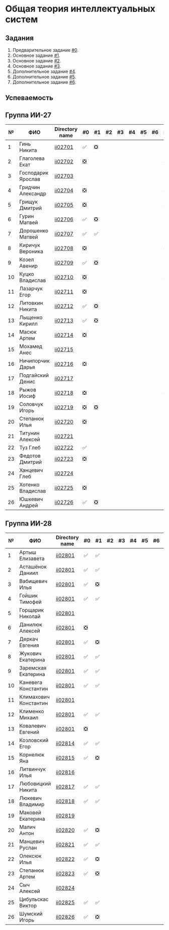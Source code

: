 # Общая теория интеллектуальных систем

## Задания

1. Предварительное задание [#0](./tasks/task_00/readme.md).
2. Основное задание [#1](./tasks/task_01/readme.md).
3. Основное задание [#2](./tasks/task_02/readme.md).
4. Основное задание [#3](./tasks/task_03/readme.md).
5. Дополнительное задание [#4](./tasks/task_04/readme.md).
6. Дополнительное задание [#5](./tasks/task_05/readme.md).
7. Дополнительное задание [#6](./tasks/task_06/readme.md).

## Успеваемость

## Группа ИИ-27
| №  | ФИО                               | Directory name              | #0 | #1  | #2 | #3 | #4 | #5 | #6 | Рейтинг |
|----|-----------------------------------|-----------------------------|----|-----|----|----|----|----|----|---------|
| 1  |Гинь Никита                        |[ii02701](./trunk/ii02701/)  | ✅ | ❎ |    |    |    |    |    | 6       |
| 2  |Глаголева Екат                     |[ii02702](./trunk/ii02702/)  | ❎ |    |    |    |    |    |    | 4       |
| 3  |Господарик Ярослав                 |[ii02703](./trunk/ii02703/)  |    |    |    |    |    |    |    | 2       |
| 4  |Гридчин Александр                  |[ii02704](./trunk/ii02704/)  | ❎ |    |    |    |    |    |    | 4       |
| 5  |Грищук Дмитрий                     |[ii02705](./trunk/ii02705/)  | ❎ |    |    |    |    |    |    | 4       |
| 6  |Гурин Матвей                       |[ii02706](./trunk/ii02706/)  | ✅ | ❎ |    |    |    |    |    | 6       |
| 7  |Дорошенко Матвей                   |[ii02707](./trunk/ii02707/)  | ✅ | ✅ |    |    |    |    |    | 8      |
| 8  |Киричук Вероника                   |[ii02708](./trunk/ii02708/)  | ❎ |    |    |    |    |    |    | 4      |
| 9  |Козел Авенир                       |[ii02709](./trunk/ii02709/)  | ✅ | ❎ |    |    |    |    |    | 5      |
| 10 |Куцко Владислав                    |[ii02710](./trunk/ii02710/)  | ❎ |    |    |    |    |    |    | 4      |
| 11 |Лазарчук Егор                      |[ii02711](./trunk/ii02711/)  | ❎ |    |    |    |    |    |    | 4      |
| 12 |Литовкин Никита                    |[ii02712](./trunk/ii02712/)  | ✅ | ❎ |    |    |    |    |    | 6      |
| 13 |Лыщенко Кирилл                     |[ii02713](./trunk/ii02713/)  | ✅ | ❎ |    |    |    |    |    | 6      |
| 14 |Масюк Артем                        |[ii02714](./trunk/ii02714/)  | ❎ |    |    |    |    |    |    | 4      |
| 15 |Мохамед Анес                       |[ii02715](./trunk/ii02715/)  |    |    |    |    |    |    |    | 2      |
| 16 |Ничипорчик Дарья                   |[ii02716](./trunk/ii02716/)  | ❎ |    |    |    |    |    |    | 4      |
| 17 |Подгайский Денис                   |[ii02717](./trunk/ii02717/)  |    |    |    |    |    |    |    | 2      |
| 18 |Рыжов Иосиф                        |[ii02718](./trunk/ii02718/)  | ❎ |    |    |    |    |    |    | 4      |
| 19 |Соловчук Игорь                     |[ii02719](./trunk/ii02719/)  | ❎ | ❎ |    |    |    |    |    | 6      |
| 20 |Степанюк Илья                      |[ii02720](./trunk/ii02720/)  | ❎ |    |    |    |    |    |    | 4      |
| 21 |Титунин Алексей                    |[ii02721](./trunk/ii02721/)  |     |    |    |    |    |    |    | 2      |
| 22 |Туз Глеб                           |[ii02722](./trunk/ii02722/)  | ✅ |    |    |    |    |    |    | 5      |
| 23 |Федотов Дмитрий                    |[ii02723](./trunk/ii02723/)  | ❎ |    |    |    |    |    |    | 4      |
| 24 |Ханцевич Глеб                      |[ii02724](./trunk/ii02724/)  |    |    |    |    |    |    |    | 2      |
| 25 |Хотенко Владислав                  |[ii02725](./trunk/ii02725/)  | ❎ |    |    |    |    |    |    | 4     |
| 26 |Юшкевич Андрей                     |[ii02726](./trunk/ii02726/)  | ✅ | ❎ |    |    |    |    |    | 5     |


## Группа ИИ-28
  
| №  | ФИО                               | Directory name               | #0 | #1 | #2 | #3 | #4 | #5 | #6 | Рейтинг |
|----|-----------------------------------|------------------------------|----|----|----|----|----|----|----|---------|
| 1  |Артыш Елизавета                    |[ii02801](./trunk/ii02801/)   | ✅ | ✅|    |    |    |    |    |8         |
| 2  |Асташёнок Даниил                   |[ii02801](./trunk/ii02801/)   | ✅ | ✅|    |    |    |    |    |8         |
| 3  |Вабищевич Илья                     |[ii02801](./trunk/ii02801/)   | ✅ | ❎|    |    |    |    |    |6         |
| 4  |Гойшик Тимофей                     |[ii02801](./trunk/ii02801/)   | ✅ | ✅|    |    |    |    |    |8         |
| 5  |Горщарик Николай                   |[ii02801](./trunk/ii02801/)   |    |    |    |    |    |    |    |2         |
| 6  |Данилюк Алексей                    |[ii02801](./trunk/ii02801/)   | ❎ |    |    |    |    |    |   |4         |
| 7  |Деркач Евгения                     |[ii02801](./trunk/ii02801/)   | ✅ | ❎ |    |    |    |    |   |6         |
| 8  |Жукович Екатерина                  |[ii02801](./trunk/ii02801/)   | ✅ | ✅ |    |    |    |    |    |8        |
| 9  |Заремская Екатерина                |[ii02801](./trunk/ii02801/)   | ✅ | ✅ |    |    |    |    |    |8        |
| 10 |Каневега Константин                |[ii02801](./trunk/ii02801/)   | ✅ | ✅ |    |    |    |    |    |8         |
| 11 |Климахович Константин              |[ii02801](./trunk/ii02801/)   |    |    |    |    |    |    |    |2         |
| 12 |Клименко Михаил                    |[ii02801](./trunk/ii02801/)   | ✅ | ✅ |    |    |    |    |    |8        |
| 13 |Ковалевич Евгений                  |[ii02801](./trunk/ii02801/)   | ❎ |    |    |    |    |    |    |4         |
| 14 |Козловский Егор                    |[ii02814](./trunk/ii02814/)   | ✅ | ✅ |    |    |    |    |    | 8      |
| 15 |Корнелюк Яна                       |[ii02815](./trunk/ii02815/)   | ✅ | ❎ |    |    |    |    |    | 6      |
| 16 |Литвинчук Илья                     |[ii02816](./trunk/ii02816/)   |    |    |    |    |    |    |    | 2      |
| 17 |Любовицкий Никита                  |[ii02817](./trunk/ii02817/)   | ✅ | ✅ |    |    |    |    |    | 8     |
| 18 |Люкевич Владимир                   |[ii02818](./trunk/ii02818/)   | ✅ | ✅ |    |    |    |    |    | 8     |
| 19 |Маковей Екатерина                  |[ii02819](./trunk/ii02819/)   |    |     |    |    |    |    |    | 2     |
| 20 |Малич Антон                        |[ii02820](./trunk/ii02820/)   | ✅ | ❎ |    |    |    |    |    | 6     |
| 21 |Манцевич Руслан                    |[ii02821](./trunk/ii02821/)   | ✅ | ✅ |    |    |    |    |    | 8     |
| 22 |Олексюк Илья                       |[ii02822](./trunk/ii02822/)   | ✅ | ❎ |    |    |    |    |    | 6     |
| 23 |Степанюк Артем                     |[ii02823](./trunk/ii02823/)   | ✅ | ❎ |    |    |    |    |    | 6     |
| 24 |Сыч Алексей                        |[ii02824](./trunk/ii02824/)   |    |    |    |    |    |    |    | 2     |
| 25 |Цибульскас Виктор                  |[ii02825](./trunk/ii02825/)   | ✅ |✅ |    |    |    |    |    | 8     |
| 26 |Шумский Игорь                      |[ii02826](./trunk/ii02826/)   | ✅  | ❎ |    |    |    |    |   | 6     |
